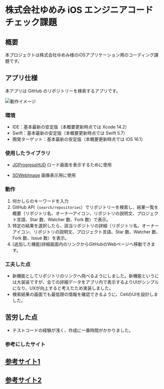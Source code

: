 # 株式会社ゆめみ iOS エンジニアコードチェック課題

## 概要

本プロジェクトは株式会社ゆめみ様のiOSアプリケーション用のコーディング課題です。

## アプリ仕様

本アプリは GitHub のリポジトリーを検索するアプリです。

![動作イメージ](README_Images/app.gif)


### 環境

- IDE：基本最新の安定版（本概要更新時点では Xcode 14.2）
- Swift：基本最新の安定版（本概要更新時点では Swift 5.7）
- 開発ターゲット：基本最新の安定版（本概要更新時点では iOS 16.1）


### 使用したライブラリ

- [JGProgressHUD](https://github.com/JonasGessner/JGProgressHUD)
ロード画面を表示するために使用

- [SDWebImage](https://github.com/SDWebImage/SDWebImage)
画像表示用に使用


### 動作

1. 何かしらのキーワードを入力
2. GitHub API（`search/repositories`）でリポジトリーを検索し、結果一覧を概要（リポジトリ名、オーナーアイコン、リポジトリの説明文、プロジェクト言語、Star 数、Watcher 数、Fork 数）で表示。
3. 特定の結果を選択したら、該当リポジトリの詳細（リポジトリ名、オーナーアイコン、リポジトリの説明文、プロジェクト言語、Star 数、Watcher 数、Fork 数、Issue 数）を表示。
4. (追加した機能)詳細画面内のリンクからGitHubのWebページへ移動できます。


### 工夫した点

- 新機能としてリポジトリのリンクへ飛べるようにしました。新機能というには大袈裟ですが、全ての詳細データをアプリ内で表示するよりUIがシンプルになり、UXが向上すると考えたため実装しました。
- 検索結果の画面でも最低限の情報を確認できるように、CellのUIを設計しました。


## 苦労した点
- テストコードの経験が浅く、作成に一番時間がかかりました。


### 参考にしたサイト

## [参考サイト1](https://qiita.com/SHOBLOG/items/5083e43558581cbf0dee)
## [参考サイト2](https://zenn.dev/ikeh1024/articles/1b8c0ecc11c99f)
